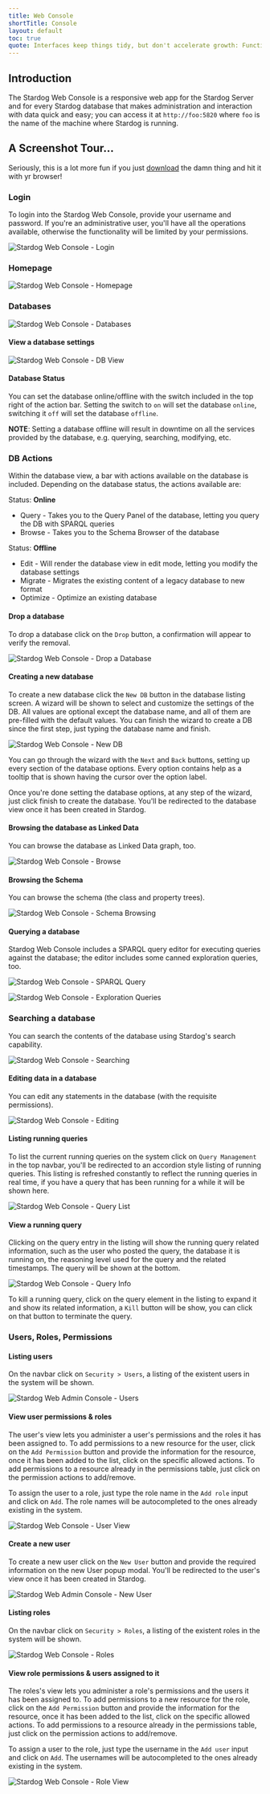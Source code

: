 ```yaml
---
title: Web Console
shortTitle: Console
layout: default
toc: true
quote: Interfaces keep things tidy, but don't accelerate growth: Functions do.
---
```


## Introduction 

The Stardog Web Console is a responsive web app for the Stardog Server and for every Stardog database that makes administration and interaction with data quick and easy; you can access it at `http://foo:5820` where `foo` is the name of the machine where Stardog is running.

## A Screenshot Tour...

Seriously, this is a lot more fun if you just [download](http://stardog.com/) the damn thing and hit it with yr browser!

### Login

To login into the Stardog Web Console, provide your username and password. If you're an administrative user, you'll have all the operations available, otherwise the functionality will be limited by your permissions.

![Stardog Web Console - Login](/img/console/screen_login.png)

### Homepage

![Stardog Web Console - Homepage](/img/console/screen_home.png)

### Databases

![Stardog Web Console - Databases](/img/console/screen_dbs.png)

#### View a database settings

![Stardog Web Console - DB View](/img/console/screen_db_view.png)

#### Database Status

You can set the database online/offline with the switch included in the top right of the action bar. Setting the switch to `on` will set the database `online`, switching it `off` will set the database `offline`.

__NOTE__: Setting a database offline will result in downtime on all the services provided by the database, e.g. querying, searching, modifying, etc.

### DB Actions

Within the database view, a bar with actions available on the database is included. Depending on the database status, the actions available are:

Status: __Online__

- Query - Takes you to the Query Panel of the database, letting you query the DB with SPARQL queries
- Browse - Takes you to the Schema Browser of the database

Status: __Offline__

- Edit - Will render the database view in edit mode, letting you modify the database settings
- Migrate - Migrates the existing content of a legacy database to new format
- Optimize - Optimize an existing database

#### Drop a database

To drop a database click on the `Drop` button, a confirmation will appear to verify the removal. 

![Stardog Web Console - Drop a Database](/img/console/screen_delete_confirm.png)

#### Creating a new database

To create a new database click the `New DB` button in the database listing screen. A wizard will be shown to select and customize the settings of the DB.
All values are optional except the database name, and all of them are pre-filled with the default values. You can finish the wizard to create a DB since the first step, just typing the database name and finish.

![Stardog Web Console - New DB](/img/console/screen_new_db.png)

You can go through the wizard with the `Next` and `Back` buttons, setting up every section of the database options. Every option contains help as a tooltip that is shown having the cursor over the option label.

Once you're done setting the database options, at any step of the wizard, just click finish to create the database. You'll be redirected to the database view once it has been created in Stardog.

#### Browsing the database as Linked Data

You can browse the database as Linked Data graph, too.

![Stardog Web Console - Browse](/img/console/screen_instance_browsing.png)

#### Browsing the Schema

You can browse the schema (the class and property trees).

![Stardog Web Console - Schema Browsing](/img/console/screen_schema_browsing.png)

#### Querying a database

Stardog Web Console includes a SPARQL query editor for executing queries against the database; the editor includes some canned exploration queries, too.

![Stardog Web Console - SPARQL Query](/img/console/screen_sparql_query.png)

![Stardog Web Console - Exploration Queries](/img/console/screen_exploration_queries.png)

### Searching a database

You can search the contents of the database using Stardog's search capability.

![Stardog Web Console - Searching](/img/console/screen_semantic_search.png)

#### Editing data in a database

You can edit any statements in the database (with the requisite permissions).

![Stardog Web Console - Editing](/img/console/screen_editing.png)

#### Listing running queries

To list the current running queries on the system click on `Query Management` in the top navbar, you'll be redirected to an accordion style listing of running queries. This listing is refreshed constantly to reflect the running queries in real time, if you have a query that has been running for a while it will be shown here. 

![Stardog Web Console - Query List](/img/console/screen_query_list.png)

#### View a running query

Clicking on the query entry in the listing will show the running query related information, such as the user who posted the query, the database it is running on, the reasoning level used for the query and the related timestamps. The query will be shown at the bottom.

![Stardog Web Console - Query Info](/img/console/screen_query_info.png)

To kill a running query, click on the query element in the listing to expand it and show its related information, a `Kill` button will be show, you can click on that button to terminate the query.

### Users, Roles, Permissions

#### Listing users

On the navbar click on `Security > Users`, a listing of the existent users in the system will be shown.

![Stardog Web Admin Console - Users](/img/console/screen_users.png)

#### View user permissions & roles

The user's view lets you administer a user's permissions and the roles it has been assigned to. To add permissions to a new resource for the user, click on the `Add Permission` button and provide the information for the resource, once it has been added to the list, click on the specific allowed actions. To add permissions to a resource already in the permissions table, just click on the permission actions to add/remove.

To assign the user to a role, just type the role name in the `Add role` input and click on `Add`. The role names will be autocompleted to the ones already existing in the system.

![Stardog Web Console - User View](/img/console/screen_user_view.png)

#### Create a new user

To create a new user click on the `New User` button and provide the required information on the new User popup modal. You'll be redirected to the user's view once it has been created in Stardog.

![Stardog Web Admin Console - New User](/img/console/screen_new_user.png)

#### Listing roles

On the navbar click on `Security > Roles`, a listing of the existent roles in the system will be shown.

![Stardog Web Console - Roles](/img/console/screen_roles.png)

#### View role permissions & users assigned to it

The roles's view lets you administer a role's permissions and the users it has been assigned to. To add permissions to a new resource for the role, click on the `Add Permission` button and provide the information for the resource, once it has been added to the list, click on the specific allowed actions. To add permissions to a resource already in the permissions table, just click on the permission actions to add/remove.

To assign a user to the role, just type the username in the `Add user` input and click on `Add`. The usernames will be autocompleted to the ones already existing in the system.

![Stardog Web Console - Role View](/img/console/screen_role_view.png)
